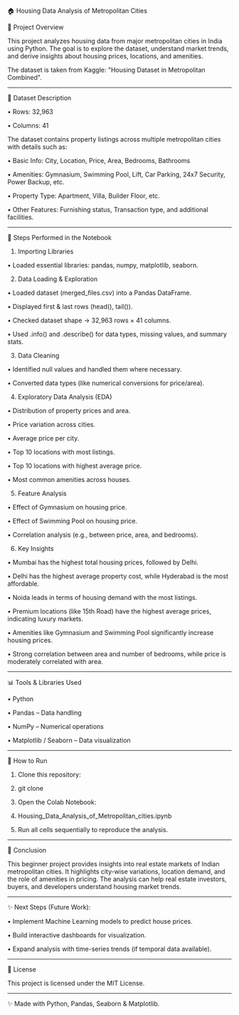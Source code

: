 🏠 Housing Data Analysis of Metropolitan Cities

📌 Project Overview

This project analyzes housing data from major metropolitan cities in India using Python. The goal is to explore the dataset, understand market trends, and derive insights about housing prices, locations, and amenities.

The dataset is taken from Kaggle: "Housing Dataset in Metropolitan Combined".

________________________________________

📂 Dataset Description

  •	Rows: 32,963

  •	Columns: 41

The dataset contains property listings across multiple metropolitan cities with details such as:

  •	Basic Info: City, Location, Price, Area, Bedrooms, Bathrooms

  •	Amenities: Gymnasium, Swimming Pool, Lift, Car Parking, 24x7 Security, Power Backup, etc.

  •	Property Type: Apartment, Villa, Builder Floor, etc.

  •	Other Features: Furnishing status, Transaction type, and additional facilities.

________________________________________

🔎 Steps Performed in the Notebook

1. Importing Libraries

  •	Loaded essential libraries: pandas, numpy, matplotlib, seaborn.

2. Data Loading & Exploration

  •	Loaded dataset (merged_files.csv) into a Pandas DataFrame.

  •	Displayed first & last rows (head(), tail()).

  •	Checked dataset shape → 32,963 rows × 41 columns.

  •	Used .info() and .describe() for data types, missing values, and summary stats.

3. Data Cleaning

  •	Identified null values and handled them where necessary.

  •	Converted data types (like numerical conversions for price/area).

4. Exploratory Data Analysis (EDA)

  •	Distribution of property prices and area.

  •	Price variation across cities.

  •	Average price per city.

  •	Top 10 locations with most listings.

  •	Top 10 locations with highest average price.

  •	Most common amenities across houses.


5. Feature Analysis

  •	Effect of Gymnasium on housing price.

  •	Effect of Swimming Pool on housing price.

  •	Correlation analysis (e.g., between price, area, and bedrooms).

6. Key Insights

  •	Mumbai has the highest total housing prices, followed by Delhi.

  •	Delhi has the highest average property cost, while Hyderabad is the most affordable.

  •	Noida leads in terms of housing demand with the most listings.

  •	Premium locations (like 15th Road) have the highest average prices, indicating luxury markets.

  •	Amenities like Gymnasium and Swimming Pool significantly increase housing prices.

  •	Strong correlation between area and number of bedrooms, while price is moderately correlated with area.

________________________________________

📊 Tools & Libraries Used

  •	Python

  •	Pandas – Data handling

  •	NumPy – Numerical operations

  •	Matplotlib / Seaborn – Data visualization

________________________________________

🚀 How to Run

  1.	Clone this repository:

  2.	git clone <your-repo-link>

  3.	Open the Colab Notebook:

  4.	Housing_Data_Analysis_of_Metropolitan_cities.ipynb

  5.	Run all cells sequentially to reproduce the analysis.

________________________________________

📌 Conclusion

This beginner project provides insights into real estate markets of Indian metropolitan cities. It highlights city-wise variations, location demand, and the role of amenities in pricing. The analysis can help real estate investors, buyers, and developers understand housing market trends.

________________________________________

✨ Next Steps (Future Work):

  •	Implement Machine Learning models to predict house prices.

  •	Build interactive dashboards for visualization.

  •	Expand analysis with time-series trends (if temporal data available).

________________________________________

📜 License

This project is licensed under the MIT License.

________________________________________

✨ Made with Python, Pandas, Seaborn & Matplotlib.


